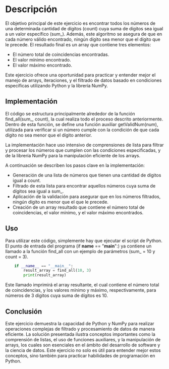 # Descripción

El objetivo principal de este ejercicio es encontrar todos los números de una determinada cantidad de dígitos (count) cuya suma de dígitos sea igual a un valor específico (sum_). Además, este algoritmo se asegura de que en cada número válido encontrado, ningún dígito sea menor que el dígito que le precede. El resultado final es un array que contiene tres elementos:

* El número total de coincidencias encontradas.
* El valor mínimo encontrado.
* El valor máximo encontrado.

Este ejercicio ofrece una oportunidad para practicar y entender mejor el manejo de arrays, iteraciones, y el filtrado de datos basado en condiciones específicas utilizando Python y la librería NumPy.

## Implementación

El código se estructura principalmente alrededor de la función find_all(sum_, count), la cual realiza todo el proceso descrito anteriormente. Dentro de esta función, se define una función auxiliar getValidNum(num), utilizada para verificar si un número cumple con la condición de que cada dígito no sea menor que el dígito anterior.

La implementación hace uso intensivo de comprensiones de lista para filtrar y procesar los números que cumplen con las condiciones especificadas, y de la librería NumPy para la manipulación eficiente de los arrays.

A continuación se describen los pasos clave en la implementación:

* Generación de una lista de números que tienen una cantidad de dígitos igual a count.
* Filtrado de esta lista para encontrar aquellos números cuya suma de dígitos sea igual a sum_.
* Aplicación de la validación para asegurar que en los números filtrados, ningún dígito es menor que el que le precede.
* Creación de un array resultado que contiene el número total de coincidencias, el valor mínimo, y el valor máximo encontrados.

## Uso

Para utilizar este código, simplemente hay que ejecutar el script de Python. El punto de entrada del programa (if __name__ == "__main__":) ya contiene un llamado a la función find_all con un ejemplo de parámetros (sum_ = 10 y count = 3).

```python
    if __name__ == "__main__":
        result_array = find_all(10, 3)
        print(result_array)
```

Este llamado imprimirá el array resultante, el cual contiene el número total de coincidencias, y los valores mínimo y máximo, respectivamente, para números de 3 dígitos cuya suma de dígitos es 10.

## Conclusión

Este ejercicio demuestra la capacidad de Python y NumPy para realizar operaciones complejas de filtrado y procesamiento de datos de manera eficiente. La solución presentada ilustra conceptos importantes como la comprensión de listas, el uso de funciones auxiliares, y la manipulación de arrays, los cuales son esenciales en el ámbito del desarrollo de software y la ciencia de datos. Este ejercicio no solo es útil para entender mejor estos conceptos, sino también para practicar habilidades de programación en Python.
